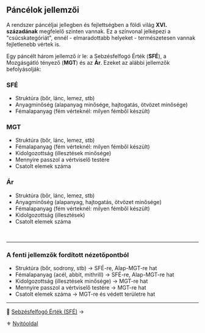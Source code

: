 ## Páncélok jellemzői

A rendszer páncéljai jellegben és fejlettségben a földi világ **XVI. századának** megfelelő szinten vannak. Ez a színvonal jelképezi a "csúcskategóriát", ennél - elmaradottabb helyeket - természetesen vannak fejletlenebb vértek is.

Egy páncélt három jellemző ír le: a Sebzésfelfogó Érték (**SFÉ**), a Mozgásgátló tényező (**MGT**) és az **Ár**. Ezeket az alábbi jellemzők befolyásolják:

### SFÉ

- Struktúra (bőr, lánc, lemez, stb)
- Anyagminőség (alapanyag minősége, hajtogatás, ötvözet minősége)
- Fémalapanyag (fém vérteknél: milyen fémből készült)

###  MGT

- Struktúra (bőr, lánc, lemez, stb)
- Fémalapanyag (fém vérteknél: milyen fémből készült)
- Kidolgozottság (illesztések minősége)
- Mennyire passzol a vértviselő testére
- Csatolt elemek száma

### Ár

- Struktúra (bőr, lánc, lemez, stb)
- Anyagminőség (alapanyag, hajtogatás, ötvözet minősége)
- Fémalapanyag (fém vérteknél: milyen fémből készült)
- Kidolgozottság (illesztések)
- Csatolt elemek száma

<br />

---
### A fenti jellemzők fordított nézetőpontból

- Struktúra (bőr, sodrony, stb) → SFÉ-re, Alap-MGT-re hat
- Fémalapanyag  (acél, abbit, mithrill) → SFÉ-re, Alap-MGT-re hat
- Kidolgozottság (illesztések minősége) → MGT-re hat
- Mennyire passzol a vértviselő testére → MGT-re hat
- Csatolt elemek száma → MGT-re és védett területre hat


---

🔗 [Sebzésfelfogó Érték (SFÉ)](069_02_SFE.md) →

⚜️ [Nyitóoldal](start.md#6-harcrendszer-%EF%B8%8F)
